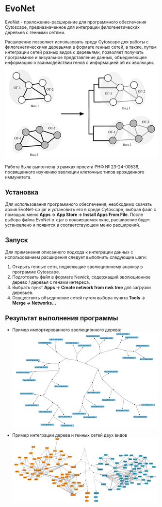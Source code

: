 # EvoNet
EvoNet - приложение-расширение для программного обеспечения Cytoscape, предназначенное для интеграции филогенетических деревьев с генными сетями.  

Расширение позволяет использовать среду Cytoscape для работы с филогенетическими деревьями в формате генных сетей, а также, путем интеграции сетей разных видов с деревьями, позволяет получать программное и визуальное представление данных, объединяющее информацию о взаимодействии генов с информацией об их эволюции. 
![Принцип применения приложения](./img_src/schema.png)

Работа была выполнена в рамках проекта РНФ № 23-24-00536, посвященного изучению эволюции клеточных типов врожденного иммунитета.

## Установка
Для использования программного обеспечения, необходимо скачать архив EvoNet-x.x.jar и установить его в среде Cytoscape, выбрав файл с помощью меню **Apps -> App Store -> Install Apps From File**. После выбора файла EvoNet-x.x.jar в появившемся окне, расширение будет установлено и появится в соответствующем меню расширений. 

## Запуск
Для применения описанного подхода к интеграции данных с использованием расширения следует выполнить следующие шаги:
1. Открыть генные сети, подлежащие эволюционному анализу в программе Cytoscape.
2. Подготовить файл в формате Newick, содержащий эволюционное дерево / деревья с генами интереса.
3. Выбрать пункт **Apps -> Create network from nwk tree** для загрузки деревьев.
4. Осуществить объединение сетей путем выбора пункта **Tools -> Merge -> Networks...**

## Результат выполнения программы
- Пример импортированного эволюционного дерева:
![Пример дерева](./img_src/example_tree.png)

- Пример интеграции дерева и генных сетей двух видов
![Пример результирующей сети](./img_src/example_merged.png)


